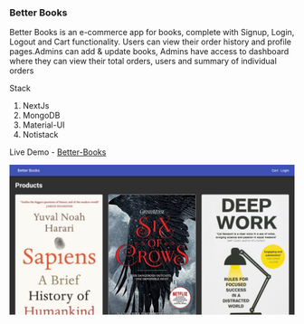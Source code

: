 ### Better Books

Better Books is an e-commerce app for books, complete with Signup, Login, Logout and Cart functionality. Users can view their order history and profile pages.Admins can add & update books, Admins have access to dashboard where they can view their total orders, users and summary of individual orders

Stack

1. NextJs
2. MongoDB
3. Material-UI
4. Notistack

Live Demo - [Better-Books](https://better-books.vercel.app/)

![project-demo](demo.png)
